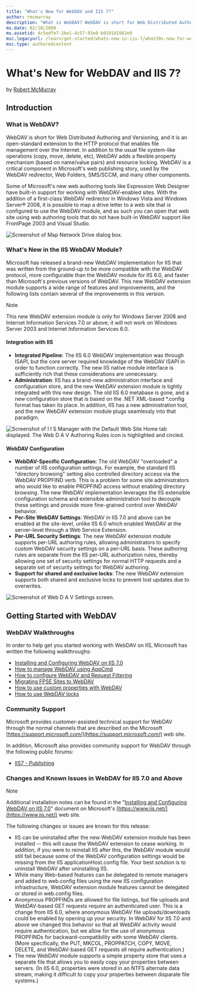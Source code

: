 ```yaml
---
title: "What's New for WebDAV and IIS 7?"
author: rmcmurray
description: "What is WebDAV? WebDAV is short for Web Distributed Authoring and Versioning, and it is an open-standard extension to the HTTP protocol that enables file man..."
ms.date: 02/18/2008
ms.assetid: 4c5edfe7-1be1-4c57-93e0-b019141962e0
msc.legacyurl: /learn/get-started/whats-new-in-iis-7/what39s-new-for-webdav-and-iis-7
msc.type: authoredcontent
---
```

# What's New for WebDAV and IIS 7?

by [Robert McMurray](https://github.com/rmcmurray)

## Introduction

### What is WebDAV?

WebDAV is short for Web Distributed Authoring and Versioning, and it is an open-standard extension to the HTTP protocol that enables file management over the Internet. In addition to the usual file system-like operations (copy, move, delete, etc), WebDAV adds a flexible property mechanism (based on name/value pairs) and resource locking. WebDAV is a critical component in Microsoft's web publishing story, used by the WebDAV redirector, Web Folders, SMS/SCCM, and many other components.

Some of Microsoft's new web authoring tools like Expression Web Designer have built-in support for working with WebDAV-enabled sites. With the addition of a first-class WebDAV redirector in Windows Vista and Windows Server® 2008, it is possible to map a drive letter to a web site that is configured to use the WebDAV module, and as such you can open that web site using web authoring tools that do not have built-in WebDAV support like FrontPage 2003 and Visual Studio.

![Screenshot of Map Network Drive dialog box.](what39s-new-for-webdav-and-iis-7/_static/image1.jpg)

### What's New in the IIS WebDAV Module?

Microsoft has released a brand-new WebDAV implementation for IIS that was written from the ground-up to be more compatible with the WebDAV protocol, more configurable than the WebDAV module for IIS 6.0, and faster than Microsoft's previous versions of WebDAV. This new WebDAV extension module supports a wide range of features and improvements, and the following lists contain several of the improvements in this version.

> [!NOTE]
> This new WebDAV extension module is only for Windows Server 2008 and Internet Information Services 7.0 or above; it will not work on Windows Server 2003 and Internet Information Services 6.0.
> 
> #### Integration with IIS
> 
> - **Integrated Pipeline**: The IIS 6.0 WebDAV implementation was through ISAPI, but the core server required knowledge of the WebDAV ISAPI in order to function correctly. The new IIS native module interface is sufficiently rich that these considerations are unnecessary.
> - **Administration**: IIS has a brand-new administration interface and configuration store, and the new WebDAV extension module is tightly integrated with this new design. The old IIS 6.0 metabase is gone, and a new configuration store that is based on the .NET XML-based \*.config format has taken its place. In addition, IIS has a new administration tool, and the new WebDAV extension module plugs seamlessly into that paradigm.
> 
> ![Screenshot of I I S Manager with the Default Web Site Home tab displayed. The Web D A V Authoring Rules icon is highlighted and circled.](what39s-new-for-webdav-and-iis-7/_static/image3.jpg)
> 
> 
> #### WebDAV Configuration
> 
> - **WebDAV-Specific Configuration**: The old WebDAV "overloaded" a number of IIS configuration settings. For example, the standard IIS "directory browsing" setting also controlled directory access via the WebDAV PROPFIND verb. This is a problem for some site administrators who would like to enable PROPFIND access without enabling directory browsing. The new WebDAV implementation leverages the IIS extensible configuration schema and extensible administration tool to decouple these settings and provide more fine-grained control over WebDAV behavior.
> - **Per-Site WebDAV Settings**: WebDAV in IIS 7.0 and above can be enabled at the site-level, unlike IIS 6.0 which enabled WebDAV at the server-level through a Web Service Extension.
> - **Per-URL Security Settings**: The new WebDAV extension module supports per-URL authoring rules, allowing administrators to specify custom WebDAV security settings on a per-URL basis. These authoring rules are separate from the IIS per-URL authorization rules, thereby allowing one set of security settings for normal HTTP requests and a separate set of security settings for WebDAV authoring.
> - **Support for shared and exclusive locks**: The new WebDAV extension supports both shared and exclusive locks to prevent lost updates due to overwrites.
> 
> ![Screenshot of Web D A V Settings screen.](what39s-new-for-webdav-and-iis-7/_static/image11.jpg)

## Getting Started with WebDAV

### WebDAV Walkthroughs

In order to help get you started working with WebDAV on IIS, Microsoft has written the following walkthroughs:

- [Installing and Configuring WebDAV on IIS 7.0](https://go.microsoft.com/fwlink/?LinkId=105146)
- [How to manage WebDAV using AppCmd](/iis/publish/using-webdav/how-to-configure-webdav-settings-using-appcmd)
- [How to configure WebDAV and Request Filtering](https://go.microsoft.com/fwlink/?LinkId=108321)
- [Migrating FPSE Sites to WebDAV](https://go.microsoft.com/fwlink/?LinkId=108347)
- [How to use custom properties with WebDAV](https://go.microsoft.com/fwlink/?LinkId=108320)
- [How to use WebDAV locks](https://go.microsoft.com/fwlink/?LinkId=141617)

### Community Support

Microsoft provides customer-assisted technical support for WebDAV through the normal channels that are described on the Microsoft [https://support.microsoft.com/](https://support.microsoft.com/) web site.

In addition, Microsoft also provides community support for WebDAV through the following public forums:

- [IIS7 - Publishing](https://forums.iis.net/1045.aspx)

### Changes and Known Issues in WebDAV for IIS 7.0 and Above

> [!NOTE]
> Additional installation notes can be found in the "[Installing and Configuring WebDAV on IIS 7.0](https://go.microsoft.com/fwlink/?LinkId=105146)" document on Microsoft's [https://www.iis.net/](https://www.iis.net/) web site.

The following changes or issues are known for this release:

- IIS can be uninstalled after the new WebDAV extension module has been installed -- this will cause the WebDAV extension to cease working. In addition, if you were to reinstall IIS after this, the WebDAV module would still fail because some of the WebDAV configuration settings would be missing from the IIS applicationHost.config file. Your best solution is to uninstall WebDAV after uninstalling IIS.
- While many Web-based features can be delegated to remote managers and added to web.config files using the new IIS configuration infrastructure, WebDAV extension module features cannot be delegated or stored in web.config files.
- Anonymous PROPFINDs are allowed for file listings, but file uploads and WebDAV-based GET requests require an authenticated user. This is a change from IIS 6.0, where anonymous WebDAV file uploads/downloads could be enabled by opening up your security. In WebDAV for IIS 7.0 and above we changed this behavior so that all WebDAV activity would require authentication, but we allow for the use of anonymous PROPFINDs for backward-compatibility with some WebDAV clients. (More specifically, the PUT, MKCOL, PROPPATCH, COPY, MOVE, DELETE, and WebDAV-based GET requests all require authentication.)
- The new WebDAV module supports a simple property store that uses a separate file that allows you to easily copy your properties between servers. (In IIS 6.0, properties were stored in an NTFS alternate data stream, making it difficult to copy your properties between disparate file systems.)
